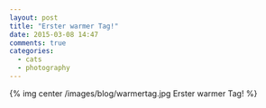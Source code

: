 ```yaml
---
layout: post
title: "Erster warmer Tag!"
date: 2015-03-08 14:47
comments: true
categories:
  - cats
  - photography
---
```

{% img center /images/blog/warmertag.jpg Erster warmer Tag! %}
